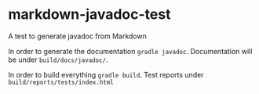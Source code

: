 # markdown-javadoc-test
A test to generate javadoc from Markdown

In order to generate the documentation ```gradle javadoc```. 
Documentation will be under ```build/docs/javadoc/```.

In order to build everything ```gradle build```. Test reports under
```build/reports/tests/index.html```
